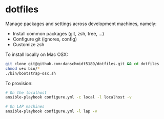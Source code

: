 # dotfiles

Manage packages and settings across development machines, namely:

- Install common packages (git, zsh, tree, ...)
- Configure git (ignores, config)
- Customize zsh

To install locally on Mac OSX:

```bash
git clone git@github.com:danschmidt5189/dotfiles.git && cd dotfiles
chmod u+x bin/*
./bin/bootstrap-osx.sh
```

To provision:

```bash
# On the localhost
ansible-playbook configure.yml -c local -l localhost -v

# On LAP machines
ansible-playbook configure.yml -l lap -v
```
